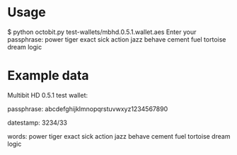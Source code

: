 # Usage
$ python octobit.py test-wallets/mbhd.0.5.1.wallet.aes
Enter your passphrase:
power tiger exact sick action jazz behave cement fuel tortoise dream logic

# Example data
Multibit HD 0.5.1 test wallet:

passphrase: abcdefghijklmnopqrstuvwxyz1234567890

datestamp: 3234/33

words: power tiger exact sick action jazz behave cement fuel tortoise dream logic
